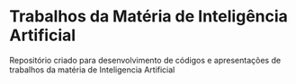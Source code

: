 # Trabalhos da Matéria de Inteligência Artificial
Repositório criado para desenvolvimento de códigos e apresentações de trabalhos da matéria de Inteligencia Artificial
